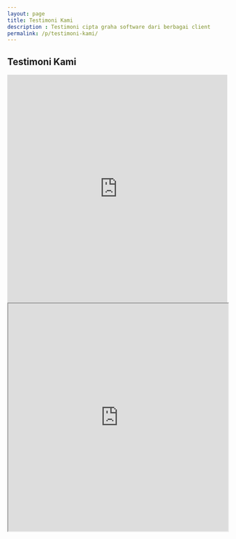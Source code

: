```yaml
---
layout: page
title: Testimoni Kami
description : Testimoni cipta graha software dari berbagai client
permalink: /p/testimoni-kami/
---
```

<section class="py-5 mt-5 bg-cgs mt-5">
    <div class="container">
        <h2 class="text-center text-white py-3 text-uppercase" data-aos="fade-down" data-aos-duration="1000">Testimoni
            Kami</h2>
    </div>
</section>
<div class="bg-white">
    <div class="container py-5">
        <div class="row align-items-center">
            <div class="col-lg-6 mx-auto mb-3" ><iframe width="100%" height="520" src="https://www.youtube.com/embed/phOKhQQOx8M" title="YouTube video player" frameborder="0" allow="accelerometer; autoplay; clipboard-write; encrypted-media; gyroscope; picture-in-picture" allowfullscreen></iframe></div>
             <div class="col-lg-6 mx-auto mb-3" ><iframe src="https://drive.google.com/file/d/1Z0v1OmEDNQCxeYqE5ZwgYOsZnBwpPqmm/preview" width="100%" height="520" allow="autoplay"></iframe></div>
           <div class="col-lg-6 mb-3">
                <img src="{{ site.cdn }}/assets/img/testi.jpg" alt="" class="img-fluid mb-4 mb-lg-0" data-aos="fade-down" data-aos-duration="1000">
            </div>
        </div>
    </div>
</div>
